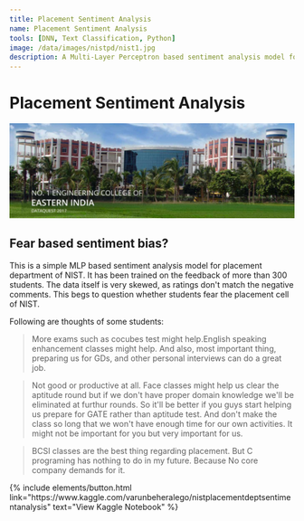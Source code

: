 ```yaml
---
title: Placement Sentiment Analysis
name: Placement Sentiment Analysis
tools: [DNN, Text Classification, Python]
image: /data/images/nistpd/nist1.jpg
description: A Multi-Layer Perceptron based sentiment analysis model for understanding student perception of the NIST placement cell.
---
```


# Placement Sentiment Analysis

![](/data/images/nistpd/nist2.jpg)

## Fear based sentiment bias?
This is a simple MLP based sentiment analysis model for placement department of NIST. It has been trained on the feedback of more than 300 students. The data itself is very skewed, as ratings don't match the negative comments. This begs to question whether students fear the placement cell of NIST.

Following are thoughts of some students:

>More exams such as cocubes test might help.English speaking enhancement classes might help. And also, most important thing, preparing us for GDs, and other personal interviews can do a great job.

>Not good or productive at all.
Face classes might help us clear the aptitude round but if we don't have proper domain knowledge we'll be eliminated at furthur rounds.
So it'll be better if you guys start helping us prepare for GATE rather than aptitude test.
And don't make the class so long that we won't have enough time for our own activities. It might not be important for you but very important for us.

>BCSI classes are the best thing regarding placement. 
But C programing has nothing to do
in my future. Because No core company demands for it.

<p class="text-center">
{% include elements/button.html link="https://www.kaggle.com/varunbeheralego/nistplacementdeptsentimentanalysis" text="View Kaggle Notebook" %}
</p>